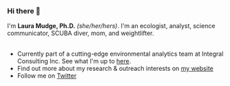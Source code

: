 ### Hi there 👋


I'm __Laura Mudge, Ph.D.__ *(she/her/hers)*. I'm an ecologist, analyst, science communicator, SCUBA diver, mom, and weightlifter.</br> </br>

* Currently part of a cutting-edge environmental analytics team at Integral Consulting Inc. See what I'm up to [here](https://www.integral-corp.com/staff/laura-mudge/). </br>
* Find out more about my research & outreach interests on [my website](https://lmudge13.github.io/index.html) </br>
* Follow me on [Twitter](https://twitter.com/elmudge3)

<!--
**Lmudge13/Lmudge13** is a ✨ _special_ ✨ repository because its `README.md` (this file) appears on your GitHub profile.


- 🔭 I’m currently working on ...
- 🌱 I’m currently learning ...
- 👯 I’m looking to collaborate on ...
- 🤔 I’m looking for help with ...
- 💬 Ask me about ...
- 📫 How to reach me: ...
- 😄 Pronouns: ...
- ⚡ Fun fact: ...
-->

